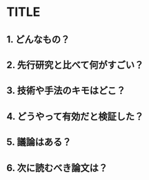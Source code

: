 # TITLE

## 1. どんなもの？

## 2. 先行研究と比べて何がすごい？

## 3. 技術や手法のキモはどこ？

## 4. どうやって有効だと検証した？

## 5. 議論はある？

## 6. 次に読むべき論文は？

